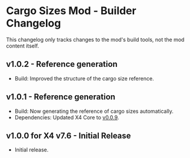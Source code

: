 # Cargo Sizes Mod - Builder Changelog

This changelog only tracks changes to the mod's build tools,
not the mod content itself.

## v1.0.2 - Reference generation
- Build: Improved the structure of the cargo size reference.

## v1.0.1 - Reference generation
- Build: Now generating the reference of cargo sizes automatically.
- Dependencies: Updated X4 Core to [v0.0.9](https://github.com/Mistralys/x4-core/releases/tag/0.0.9).

## v1.0.0 for X4 v7.6 - Initial Release
- Initial release.
